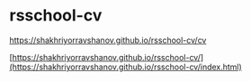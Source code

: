 # rsschool-cv
https://shakhriyorravshanov.github.io/rsschool-cv/cv

[https://shakhriyorravshanov.github.io/rsschool-cv/](https://shakhriyorravshanov.github.io/rsschool-cv/index.html)
